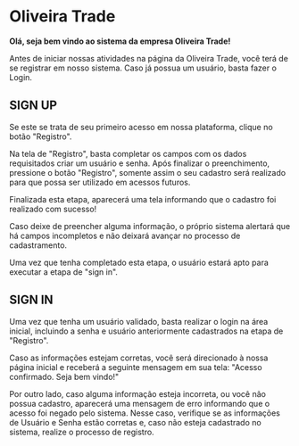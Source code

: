 # Oliveira Trade

**Olá, seja bem vindo ao sistema da empresa Oliveira Trade!**

Antes de iniciar nossas atividades na página da Oliveira Trade, você terá de se registrar em nosso sistema. Caso já possua um usuário, basta fazer o Login.



## SIGN UP

Se este se trata de seu primeiro acesso em nossa plataforma, clique no botão "Registro".

Na tela de "Registro", basta completar os campos com os dados requisitados criar um usuário e senha. Após finalizar o preenchimento, pressione o botão "Registro", somente assim o seu cadastro será realizado para que possa ser utilizado em acessos futuros.

Finalizada esta etapa, aparecerá uma tela informando que o cadastro foi realizado com sucesso!

Caso deixe de preencher alguma informação, o próprio sistema alertará que há campos incompletos e não deixará avançar no processo de cadastramento.

Uma vez que tenha completado esta etapa, o usuário estará apto para executar a etapa de "sign in".



## SIGN IN

Uma vez que tenha um usuário validado, basta realizar o login na área inicial, incluindo a senha e usuário anteriormente cadastrados na etapa de "Registro".

Caso as informações estejam corretas, você será direcionado à nossa página inicial e receberá a seguinte mensagem em sua tela:
"Acesso confirmado. Seja bem vindo!"

Por outro lado, caso alguma informação esteja incorreta, ou você não possua cadastro, aparecerá uma mensagem de erro informando que o acesso foi negado pelo sistema. Nesse caso, verifique se as informações de Usuário e Senha estão corretas e, caso não esteja cadastrado no sistema, realize o processo de registro. 